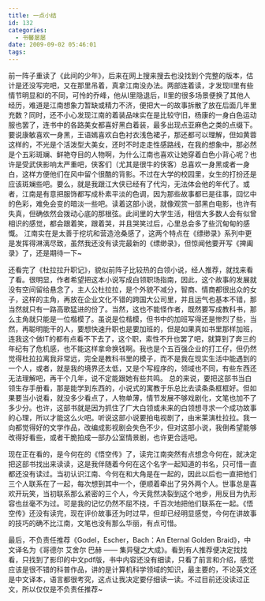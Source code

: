 ```yaml
---
title: 一点小结
id: 132
categories:
  - 书馨屡屡
date: 2009-09-02 05:46:01
tags:
---
```


 前一阵子重读了《此间的少年》，后来在网上搜来搜去也没找到个完整的版本，估计是还没写完吧，又在那里吊着，真拿江南没办法。两部连着读，才发现II里有些情节明显和I的不同，可怜的乔峰，他从I里隐退后，II里的很多场景便换了其他人经历，难道是江南想象力暂缺或精力不济，便把大一的故事拆散了放在后面几年里充数？同时，还不小心发现江南的着装品味实在是比较守旧，杨康的一身白色运动服也罢了，连书中的各路美女都喜好黑白着装，最多出现点亚麻色之类的点缀下。要说康敏喜欢一身黑，王语嫣喜欢白色衬衣浅色裙子，那还都可以理解，但如黄蓉这样的，不光是个活泼型大美女，还时不时走走性感路线，在我的想象中，那必然是个五彩斑斓、鲜艳夺目的人物啊，为什么江南也喜欢让她穿着白色小背心呢？也许是受武侠影响太严重吧，侠客们（尤其是很牛的侠客）总喜欢一身黑或者一身白，这样方便他们在风中留个很酷的背影。不过在大学的校园里，女生的打扮还是应该斑斓些吧。要么，就是我跟江大侠已经有了代沟，无法体会他的年代了。或者，江南是有意把服饰都写成朴素平淡的色调，因为那些故事都已是往事，回忆中的色彩，难免会变的暗淡一些吧。读着这部小说，就像观赏一部黑白电影，也许有失真，但确依然会拨动心底的那根弦。此间里的大学生活，相信大多数人会有似曾相识的感觉，都会跟着笑，跟着哭，并且哭笑过后，心里总会多了些沉甸甸的感慨。
 江南实在是太善于挖坑和营造沧桑感了，这两个特点在《缥缈录》系列中更是发挥得淋漓尽致，虽然我还没有读完最新的《缥缈录》，但惊闻他要开写《捭阖录》了，还是期待一下~

 还看完了《杜拉拉升职记》，貌似前阵子比较热的白领小说，经人推荐，就找来看了看。很明显，作者希望把这本小说写成白领职场指南，因此，这个故事的发展就没有空间留给悬念了，主人公杜拉拉，是个外貌不减分，智商、情商都很出众的女子，这样的主角，再放在企业文化不错的跨国大公司里，并且运气也基本不错，那当然就只有一路高歌猛进的份了。当然，这也不能怪作者，既然要写成教科书，那么主角就只能是一位楷模了。虽说是位楷模，但书中的加班写得还是惨烈了些，当然，再聪明能干的人，要想快速升职也是要加班的，但是如果真如书里那样加班，连我这个做IT的都有点看不下去了，这个职，索性不升也罢了吧，就算到了奔三的年纪有了危机感，也不能这样拿命换钱啊。我也是个五百强企业的打工仔，但仍然觉得杜拉拉离我非常远，完全是教科书里的模子，而不是我在现实生活中能遇到的一个人，或者，就是我的境界还太低，又是个写程序的，领域也不同，有些东西还无法理解吧，再干个几年，说不定能跟她有些共鸣。
 总的来说，要把这部书当白领生存手册看，那是能学到东西的，小说式的寓教于乐总比去读条条框框好。但如果要当小说看，就没多少看点了，人物单薄，情节发展不够戏剧化，文笔也加不了多少分。也许，这部书就是因为抓住了广大白领或未来的白领想寻求一个成功故事的心理，所以才能这么火吧。听说这部小说要拍电视剧了，由米莱演杜拉拉。我一向都觉得好的文学作品，改编成影视剧会失色不少，但对这部小说，我倒希望能够改得好看些，或者干脆拍成一部办公室情景剧，也许更合适吧。

 现在正在看的，是今何在的《悟空传》了，读完江南突然有点想念今何在，就决定把这部书找出来读读，这是我伴随着今何在这个名字一起知道的书名，只可惜一直都还没有读过。当初认识江南、今何在和大角是在一起的，因此以后也一直把他们三个人联系在了一起，每次想到其中一个，便顺着牵出了另外两个人。世事总是喜欢开玩笑，当初联系那么紧密的三个人，今天竟然决裂到这个地步，用反目为仇形容也丝毫不为过。可是我的记忆仍然不屈不挠，千百次地把他们联系在一起。《悟空传》还没有读完，现在评价故事还为时过早，但却已经明显感觉，今何在讲故事的技巧的确不比江南，文笔也没有那么华丽，有点可惜。

 最后，不负责任推荐《Godel，Escher，Bach：An Eternal Golden Braid》，中文译名为《哥德尔 艾舍尔 巴赫 —— 集异璧之大成》。看到有人推荐便决定找找看，只找到了影印的中文pdf版，书中内容还没有细读，只看了前言和介绍，感觉应该是很不错的科普作品，讲的是计算机科学领域的知识，最主要的，不论英文还是中文译本，语言都很考究，这点让我决定要仔细读一读。不过目前还没读过正文，所以仅仅是不负责任推荐~
 

